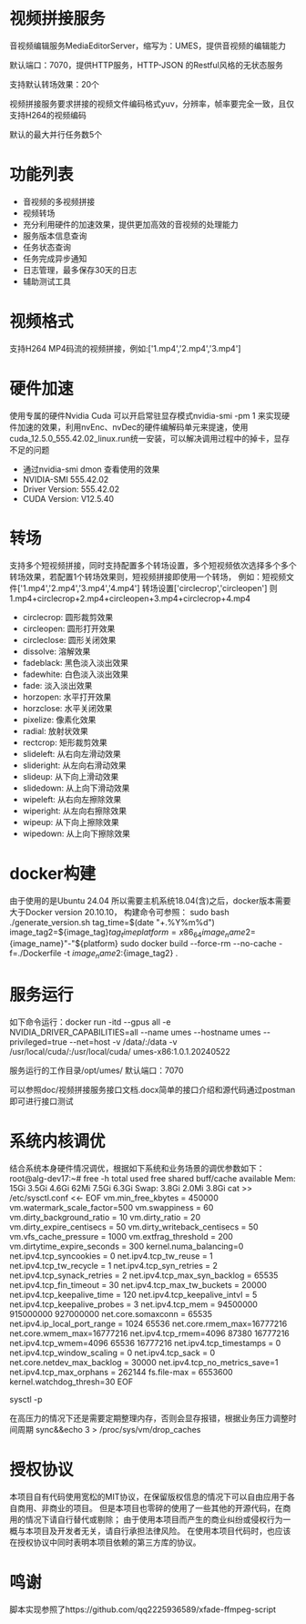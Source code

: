 # 视频拼接服务

音视频编辑服务MediaEditorServer，缩写为：UMES，提供音视频的编辑能力

默认端口：7070，提供HTTP服务，HTTP-JSON 的Restful风格的无状态服务

支持默认转场效果：20个

视频拼接服务要求拼接的视频文件编码格式yuv，分辨率，帧率要完全一致，且仅支持H264的视频编码

默认的最大并行任务数5个


# 功能列表
- 音视频的多视频拼接
- 视频转场
- 充分利用硬件的加速效果，提供更加高效的音视频的处理能力
- 服务版本信息查询
- 任务状态查询
- 任务完成异步通知
- 日志管理，最多保存30天的日志
- 辅助测试工具

# 视频格式
支持H264 MP4码流的视频拼接，例如:['1.mp4','2.mp4','3.mp4']

# 硬件加速
使用专属的硬件Nvidia Cuda 可以开启常驻显存模式nvidia-smi -pm 1 来实现硬件加速的效果，利用nvEnc、nvDec的硬件编解码单元来提速，使用cuda_12.5.0_555.42.02_linux.run统一安装，可以解决调用过程中的掉卡，显存不足的问题
- 通过nvidia-smi dmon 查看使用的效果
- NVIDIA-SMI 555.42.02             
- Driver Version: 555.42.02   
- CUDA Version: V12.5.40

# 转场
支持多个短视频拼接，同时支持配置多个转场设置，多个短视频依次选择多个多个转场效果，若配置1个转场效果则，短视频拼接即使用一个转场，
例如：短视频文件['1.mp4','2.mp4','3.mp4','4.mp4'] 转场设置['circlecrop','circleopen'] 则1.mp4+circlecrop+2.mp4+circleopen+3.mp4+circlecrop+4.mp4
- circlecrop: 圆形裁剪效果
- circleopen: 圆形打开效果
- circleclose: 圆形关闭效果
- dissolve: 溶解效果
- fadeblack: 黑色淡入淡出效果
- fadewhite: 白色淡入淡出效果
- fade: 淡入淡出效果
- horzopen: 水平打开效果
- horzclose: 水平关闭效果
- pixelize: 像素化效果
- radial: 放射状效果
- rectcrop: 矩形裁剪效果
- slideleft: 从右向左滑动效果
- slideright: 从左向右滑动效果
- slideup: 从下向上滑动效果
- slidedown: 从上向下滑动效果
- wipeleft: 从右向左擦除效果
- wiperight: 从左向右擦除效果
- wipeup: 从下向上擦除效果
- wipedown: 从上向下擦除效果

# docker构建
由于使用的是Ubuntu 24.04 所以需要主机系统18.04(含)之后，docker版本需要大于Docker version 20.10.10，
构建命令可参照：
sudo bash ./generate_version.sh
tag_time=$(date "+.%Y%m%d")
image_tag2=${image_tag}${tag_time}
platform=x86_64
image_name2=${image_name}"-"${platform}
sudo docker build --force-rm --no-cache -f=./Dockerfile -t ${image_name2}:${image_tag2} .

# 服务运行
如下命令运行：docker run -itd --gpus all -e NVIDIA_DRIVER_CAPABILITIES=all --name umes --hostname umes --privileged=true --net=host -v /data/:/data -v /usr/local/cuda/:/usr/local/cuda/ umes-x86:1.0.1.20240522

服务运行的工作目录/opt/umes/ 默认端口：7070

可以参照doc/视频拼接服务接口文档.docx简单的接口介绍和源代码通过postman即可进行接口测试

# 系统内核调优

结合系统本身硬件情况调优，根据如下系统和业务场景的调优参数如下：
root@alg-dev17:~# free -h
               total        used        free      shared  buff/cache   available
Mem:            15Gi       3.5Gi       4.6Gi        62Mi       7.5Gi       6.3Gi
Swap:          3.8Gi       2.0Mi       3.8Gi
cat >> /etc/sysctl.conf <<- EOF
vm.min_free_kbytes = 450000
vm.watermark_scale_factor=500 
vm.swappiness = 60
vm.dirty_background_ratio = 10
vm.dirty_ratio = 20
vm.dirty_expire_centisecs = 50
vm.dirty_writeback_centisecs = 50
vm.vfs_cache_pressure = 1000
vm.extfrag_threshold = 200
vm.dirtytime_expire_seconds = 300
kernel.numa_balancing=0
net.ipv4.tcp_syncookies = 0
net.ipv4.tcp_tw_reuse = 1
net.ipv4.tcp_tw_recycle = 1
net.ipv4.tcp_syn_retries = 2
net.ipv4.tcp_synack_retries = 2
net.ipv4.tcp_max_syn_backlog = 65535
net.ipv4.tcp_fin_timeout = 30
net.ipv4.tcp_max_tw_buckets = 20000
net.ipv4.tcp_keepalive_time = 120
net.ipv4.tcp_keepalive_intvl = 5
net.ipv4.tcp_keepalive_probes = 3
net.ipv4.tcp_mem = 94500000 915000000 927000000
net.core.somaxconn = 65535
net.ipv4.ip_local_port_range = 1024 65536
net.core.rmem_max=16777216
net.core.wmem_max=16777216
net.ipv4.tcp_rmem=4096 87380 16777216
net.ipv4.tcp_wmem=4096 65536 16777216
net.ipv4.tcp_timestamps = 0
net.ipv4.tcp_window_scaling = 0
net.ipv4.tcp_sack = 0
net.core.netdev_max_backlog = 30000
net.ipv4.tcp_no_metrics_save=1
net.ipv4.tcp_max_orphans = 262144
fs.file-max = 6553600
kernel.watchdog_thresh=30
EOF

sysctl -p

在高压力的情况下还是需要定期整理内存，否则会显存报错，根据业务压力调整时间周期
sync&&echo 3 > /proc/sys/vm/drop_caches

# 授权协议
本项目自有代码使用宽松的MIT协议，在保留版权信息的情况下可以自由应用于各自商用、非商业的项目。 但是本项目也零碎的使用了一些其他的开源代码，在商用的情况下请自行替代或剔除； 由于使用本项目而产生的商业纠纷或侵权行为一概与本项目及开发者无关，请自行承担法律风险。 在使用本项目代码时，也应该在授权协议中同时表明本项目依赖的第三方库的协议。

# 鸣谢
脚本实现参照了https://github.com/qq2225936589/xfade-ffmpeg-script